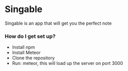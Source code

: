 # Singable #

Singable is an app that will get you the perfect note

### How do I get set up? ###

* Install npm
* Install Meteor
* Clone the repository
* Run: meteor, this will load up the server on port 3000